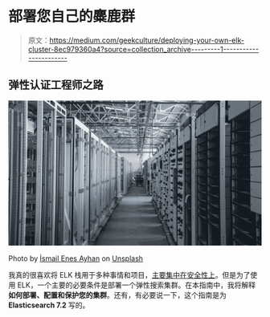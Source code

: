 # 部署您自己的麋鹿群

> 原文：<https://medium.com/geekculture/deploying-your-own-elk-cluster-8ec979360a4?source=collection_archive---------1----------------------->

## 弹性认证工程师之路

![](img/e0fe39269944bdf8b355bedb1821fce0.png)

Photo by [İsmail Enes Ayhan](https://unsplash.com/@ismailenesayhan?utm_source=unsplash&utm_medium=referral&utm_content=creditCopyText) on [Unsplash](https://unsplash.com/s/photos/computer-server?utm_source=unsplash&utm_medium=referral&utm_content=creditCopyText)

我真的很喜欢将 ELK 栈用于多种事情和项目，[主要集中在安全性上](https://infosecwriteups.com/secure-network-monitoring-with-elastic-packetbeat-suricata-7ecd871b1a52)。但是为了使用 ELK，一个主要的必要条件是部署一个弹性搜索集群。在本指南中，我将解释**如何部署、配置和保护您的集群**。还有，有必要说一下，这个指南是为 **Elasticsearch 7.2** 写的。